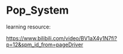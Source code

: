 # Pop_System

learning resource: 

https://www.bilibili.com/video/BV1aX4y1N7fi?p=12&spm_id_from=pageDriver

